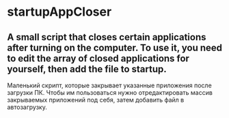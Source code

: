 # startupAppCloser
A small script that closes certain applications after turning on the computer.
To use it, you need to edit the array of closed applications for yourself, then add the file to startup.
-------
Маленький скрипт, которые закрывает указанные приложения после загрузки ПК.
Чтобы им пользоваться нужно отредактировать массив закрываемых приложений под себя, затем добавить файл в автозагрузку.
